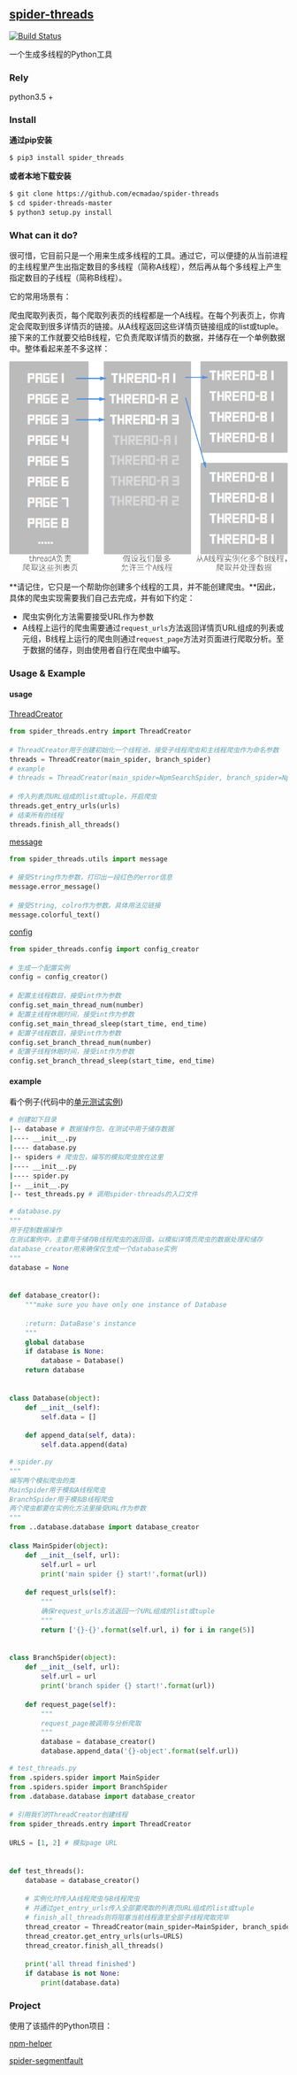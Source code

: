 ## [spider-threads](https://pypi.python.org/pypi/spider_threads)

[![Build Status](https://travis-ci.org/ecmadao/spider-threads.svg?branch=master)](https://travis-ci.org/ecmadao/spider-threads)

一个生成多线程的Python工具

### Rely

python3.5 +

### Install

**通过pip安装**

```bash
$ pip3 install spider_threads
```

**或者本地下载安装**

```bash
$ git clone https://github.com/ecmadao/spider-threads
$ cd spider-threads-master
$ python3 setup.py install 
```

### What can it do?

很可惜，它目前只是一个用来生成多线程的工具。通过它，可以便捷的从当前进程的主线程里产生出指定数目的多线程（简称A线程），然后再从每个多线程上产生指定数目的子线程（简称B线程）。

它的常用场景有：

爬虫爬取列表页，每个爬取列表页的线程都是一个A线程。在每个列表页上，你肯定会爬取到很多详情页的链接。从A线程返回这些详情页链接组成的list或tuple。接下来的工作就要交给B线程，它负责爬取详情页的数据，并储存在一个单例数据中。整体看起来差不多这样：

![example](./example.png)


**请记住，它只是一个帮助你创建多个线程的工具，并不能创建爬虫。**因此，具体的爬虫实现需要我们自己去完成，并有如下约定：

- 爬虫实例化方法需要接受URL作为参数
- A线程上运行的爬虫需要通过`request_urls`方法返回详情页URL组成的列表或元组，B线程上运行的爬虫则通过`request_page`方法对页面进行爬取分析。至于数据的储存，则由使用者自行在爬虫中编写。

### Usage & Example

#### usage

[ThreadCreator](https://github.com/ecmadao/spider-threads/blob/master/spider_threads/entry.py)

```python
from spider_threads.entry import ThreadCreator

# ThreadCreator用于创建初始化一个线程池，接受子线程爬虫和主线程爬虫作为命名参数
threads = ThreadCreator(main_spider, branch_spider)
# example
# threads = ThreadCreator(main_spider=NpmSearchSpider, branch_spider=NpmPageSpider)

# 传入列表页URL组成的list或tuple，开启爬虫
threads.get_entry_urls(urls)
# 结束所有的线程
threads.finish_all_threads()
```

[message](https://github.com/ecmadao/spider-threads/blob/master/spider_threads/utils/message.py)

```python
from spider_threads.utils import message

# 接受String作为参数，打印出一段红色的error信息
message.error_message()

# 接受String, colro作为参数。具体用法见链接
message.colorful_text()
```

[config](https://github.com/ecmadao/spider-threads/blob/master/spider_threads/config.py)

```python
from spider_threads.config import config_creator

# 生成一个配置实例
config = config_creator()

# 配置主线程数目，接受int作为参数
config.set_main_thread_num(number)
# 配置主线程休眠时间，接受int作为参数
config.set_main_thread_sleep(start_time, end_time)
# 配置子线程数目，接受int作为参数
config.set_branch_thread_num(number)
# 配置子线程休眠时间，接受int作为参数
config.set_branch_thread_sleep(start_time, end_time)
```

#### example

看个例子(代码中的[单元测试实例](https://github.com/ecmadao/spider-threads/tree/master/test))

```bash
# 创建如下目录
|-- database # 数据操作包，在测试中用于储存数据
|---- __init__.py
|---- database.py
|-- spiders # 爬虫包，编写的模拟爬虫放在这里
|---- __init__.py
|---- spider.py
|-- __init__.py
|-- test_threads.py # 调用spider-threads的入口文件
```

```python
# database.py
"""
用于控制数据操作
在测试案例中，主要用于储存B线程爬虫的返回值，以模拟详情页爬虫的数据处理和储存
database_creator用来确保仅生成一个database实例
"""
database = None


def database_creator():
    """make sure you have only one instance of Database

    :return: DataBase's instance
    """
    global database
    if database is None:
        database = Database()
    return database


class Database(object):
    def __init__(self):
        self.data = []

    def append_data(self, data):
        self.data.append(data)
```

```python
# spider.py
"""
编写两个模拟爬虫的类
MainSpider用于模拟A线程爬虫
BranchSpider用于模拟B线程爬虫
两个爬虫都要在实例化方法里接受URL作为参数
"""
from ..database.database import database_creator

class MainSpider(object):
    def __init__(self, url):
        self.url = url
        print('main spider {} start!'.format(url))

    def request_urls(self):
    	"""
    	确保request_urls方法返回一个URL组成的list或tuple
    	"""
        return ['{}-{}'.format(self.url, i) for i in range(5)]


class BranchSpider(object):
    def __init__(self, url):
        self.url = url
        print('branch spider {} start!'.format(url))

    def request_page(self):
    	"""
    	request_page被调用与分析爬取
    	"""
		database = database_creator()
        database.append_data('{}-object'.format(self.url))
```

```python
# test_threads.py
from .spiders.spider import MainSpider
from .spiders.spider import BranchSpider
from .database.database import database_creator

# 引用我们的ThreadCreator创建线程
from spider_threads.entry import ThreadCreator

URLS = [1, 2] # 模拟page URL


def test_threads():
    database = database_creator()
    
    # 实例化时传入A线程爬虫与B线程爬虫
    # 并通过get_entry_urls传入全部要爬取的列表页URL组成的list或tuple
    # finish_all_threads则将阻塞当前线程直至全部子线程爬取完毕
    thread_creator = ThreadCreator(main_spider=MainSpider, branch_spider=BranchSpider)
    thread_creator.get_entry_urls(urls=URLS)
    thread_creator.finish_all_threads()

    print('all thread finished')
    if database is not None:
        print(database.data)
```

### Project

使用了该插件的Python项目：

[npm-helper](https://github.com/ecmadao/npm-helper)

[spider-segmentfault](https://github.com/ecmadao/Spider-Segmentfault)